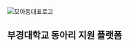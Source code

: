 ![모아동대표로고](https://github.com/user-attachments/assets/be5594ef-6aad-48a1-b1e6-0c210dd4086e)


## 부경대학교 동아리 지원 플랫폼

